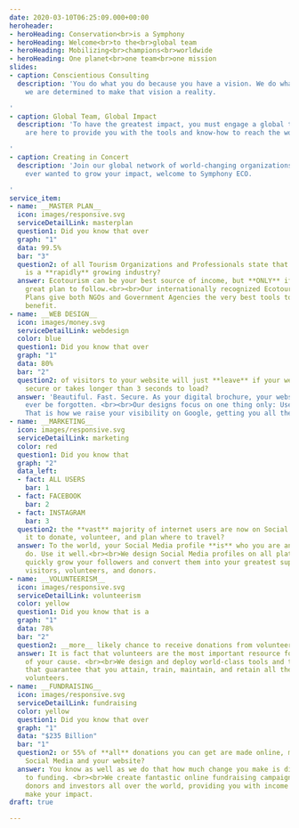 ```yaml
---
date: 2020-03-10T06:25:09.000+00:00
heroheader:
- heroHeading: Conservation<br>is a Symphony
- heroHeading: Welcome<br>to the<br>global team
- heroHeading: Mobilizing<br>champions<br>worldwide
- heroHeading: One planet<br>one team<br>one mission
slides:
- caption: Conscientious Consulting
  description: 'You do what you do because you have a vision. We do what we do because
    we are determined to make that vision a reality.

'
- caption: Global Team, Global Impact
  description: 'To have the greatest impact, you must engage a global team. We
    are here to provide you with the tools and know-how to reach the world.

'
- caption: Creating in Concert
  description: 'Join our global network of world-changing organizations. If you have
    ever wanted to grow your impact, welcome to Symphony ECO.

'
service_item:
- name: __MASTER PLAN__
  icon: images/responsive.svg
  serviceDetailLink: masterplan
  question1: Did you know that over
  graph: "1"
  data: 99.5%
  bar: "3"
  question2: of all Tourism Organizations and Professionals state that Ecotourism
    is a **rapidly** growing industry?
  answer: Ecotourism can be your best source of income, but **ONLY** if you have a
    great plan to follow.<br><br>Our internationally recognized Ecotourism Management
    Plans give both NGOs and Government Agencies the very best tools to gain the greatest
    benefit.
- name: __WEB DESIGN__
  icon: images/money.svg
  serviceDetailLink: webdesign
  color: blue
  question1: Did you know that over
  graph: "1"
  data: 80%
  bar: "2"
  question2: of visitors to your website will just **leave** if your website is not
    secure or takes longer than 3 seconds to load?
  answer: 'Beautiful. Fast. Secure. As your digital brochure, your website must never
    ever be forgotten. <br><br>Our designs focus on one thing only: User Experience.
    That is how we raise your visibility on Google, getting you all the volunteers you need.'
- name: __MARKETING__
  icon: images/responsive.svg
  serviceDetailLink: marketing
  color: red
  question1: Did you know that
  graph: "2"
  data_left:
  - fact: ALL USERS
    bar: 1
  - fact: FACEBOOK
    bar: 2
  - fact: INSTAGRAM
    bar: 3
  question2: the **vast** majority of internet users are now on Social Media, using
    it to donate, volunteer, and plan where to travel?
  answer: To the world, your Social Media profile **is** who you are and what you
    do. Use it well.<br><br>We design Social Media profiles on all platforms that
    quickly grow your followers and convert them into your greatest supporters as
    visitors, volunteers, and donors.
- name: __VOLUNTEERISM__
  icon: images/responsive.svg
  serviceDetailLink: volunteerism
  color: yellow
  question1: Did you know that is a
  graph: "1"
  data: 78%
  bar: "2"
  question2: __more__ likely chance to receive donations from volunteers than non-volunteers?
  answer: It is fact that volunteers are the most important resource for the success
    of your cause. <br><br>We design and deploy world-class tools and training programs
    that guarantee that you attain, train, maintain, and retain all the best and brightest
    volunteers.
- name: __FUNDRAISING__
  icon: images/responsive.svg
  serviceDetailLink: fundraising
  color: yellow
  question1: Did you know that over
  graph: "1"
  data: "$235 Billion"
  bar: "1"
  question2: or 55% of **all** donations you can get are made online, mainly through
    Social Media and your website?
  answer: You know as well as we do that how much change you make is directly tied
    to funding. <br><br>We create fantastic online fundraising campaigns that reach
    donors and investors all over the world, providing you with income that lets you
    make your impact.
draft: true

---
```

